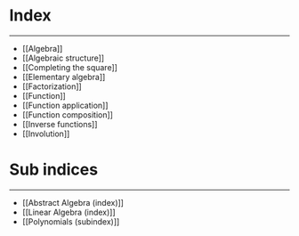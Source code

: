 # Index
---
- [[Algebra]]
- [[Algebraic structure]]
- [[Completing the square]]
- [[Elementary algebra]]
- [[Factorization]]
- [[Function]]
- [[Function application]]
- [[Function composition]]
- [[Inverse functions]]
- [[Involution]]

# Sub indices
---
- [[Abstract Algebra (index)]]
- [[Linear Algebra (index)]]
- [[Polynomials (subindex)]]
